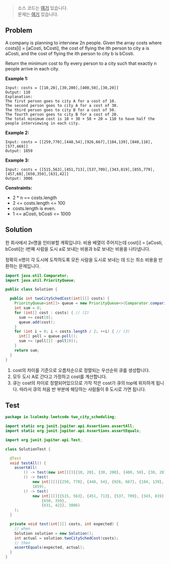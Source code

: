 > 소스 코드는 [여기](https://github.com/lcalmsky/leetcode/blob/master/src/main/java/io/lcalmsky/leetcode/two_city_scheduling/Solution.java) 있습니다.  
> 문제는 [여기](https://leetcode.com/problems/two-city-scheduling/) 있습니다.

## Problem

A company is planning to interview 2n people. Given the array costs where costs[i] = [aCosti, bCosti], the cost of flying the ith person to city a is aCosti, and the cost of flying the ith person to city b is bCosti.

Return the minimum cost to fly every person to a city such that exactly n people arrive in each city.

**Example 1:**
```text
Input: costs = [[10,20],[30,200],[400,50],[30,20]]
Output: 110
Explanation:
The first person goes to city A for a cost of 10.
The second person goes to city A for a cost of 30.
The third person goes to city B for a cost of 50.
The fourth person goes to city B for a cost of 20.
The total minimum cost is 10 + 30 + 50 + 20 = 110 to have half the people interviewing in each city.
```
**Example 2:**
```text
Input: costs = [[259,770],[448,54],[926,667],[184,139],[840,118],[577,469]]
Output: 1859
```
**Example 3:**
```text
Input: costs = [[515,563],[451,713],[537,709],[343,819],[855,779],[457,60],[650,359],[631,42]]
Output: 3086
```

**Constraints:**

* 2 * n == costs.length
* 2 <= costs.length <= 100
* costs.length is even.
* 1 <= aCosti, bCosti <= 1000

## Solution

한 회사에서 2n명을 인터뷰할 계획입니다. 비용 배열이 주어지는데 cost[i] = [aCosti, bCosti]는 i번째 사람을 도시 a로 보내는 비용과 b로 보내는 비용을 나타냅니다.

정확히 n명이 각 도시에 도착하도록 모든 사람을 도시로 보내는 데 드는 최소 비용을 반환하는 문제입니다.

```java
import java.util.Comparator;
import java.util.PriorityQueue;

public class Solution {

  public int twoCitySchedCost(int[][] costs) {
    PriorityQueue<int[]> queue = new PriorityQueue<>(Comparator.comparingInt(x -> (x[1] - x[0]))); // (1)
    int sum = 0;
    for (int[] cost : costs) { // (2)
      sum += cost[0];
      queue.add(cost);
    }
    for (int i = 0; i < costs.length / 2; ++i) { // (3)
      int[] poll = queue.poll();
      sum += (poll[1] -poll[0]);
    }
    return sum;
  }
}
```

1. cost의 차이를 기준으로 오름차순으로 정렬되는 우선순위 큐를 생성합니다.
2. 모두 도시 A로 간다고 가정하고 cost를 계산합니다.
3. 큐는 cost의 차이로 정렬되어있으므로 가작 작은 cost가 큐의 top에 위치하게 됩니다. 따라서 큐의 처음 반 부분에 해당하는 사람들이 B 도시로 가면 됩니다.

## Test

```java
package io.lcalmsky.leetcode.two_city_scheduling;

import static org.junit.jupiter.api.Assertions.assertAll;
import static org.junit.jupiter.api.Assertions.assertEquals;

import org.junit.jupiter.api.Test;

class SolutionTest {

  @Test
  void testAll() {
    assertAll(
        () -> test(new int[][]{{10, 20}, {30, 200}, {400, 50}, {30, 20}}, 110),
        () -> test(
            new int[][]{{259, 770}, {448, 54}, {926, 667}, {184, 139}, {840, 118}, {577, 469}},
            1859),
        () -> test(
            new int[][]{{515, 563}, {451, 713}, {537, 709}, {343, 819}, {855, 779}, {457, 60},
                {650, 359},
                {631, 42}}, 3086)
    );
  }

  private void test(int[][] costs, int expected) {
    // when
    Solution solution = new Solution();
    int actual = solution.twoCitySchedCost(costs);
    // then
    assertEquals(expected, actual);
  }
}
```